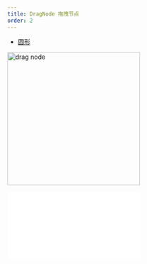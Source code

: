 ```yaml
---
title: DragNode 拖拽节点
order: 2
---
```


- [圆形](/examples/item/defaultNodes/#circle)

<img alt="drag node" src="https://mdn.alipayobjects.com/huamei_qa8qxu/afts/img/A*EQPkQ7bZgCYAAAAAAAAAAAAADmJ7AQ/original" height='300'/>

<embed src="../../common/BehaviorDrag.zh.md"></embed>

